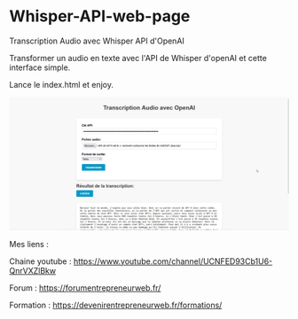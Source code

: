 # Whisper-API-web-page
Transcription Audio avec Whisper API d'OpenAI

Transformer un audio en texte avec l'API de Whisper d'openAI et cette interface simple.

Lance le index.html et enjoy.

![Screenshot](screenshot.jpg)


Mes liens :

Chaine youtube : https://www.youtube.com/channel/UCNFED93Cb1U6-QnrVXZlBkw

Forum : https://forumentrepreneurweb.fr/

Formation : https://devenirentrepreneurweb.fr/formations/
